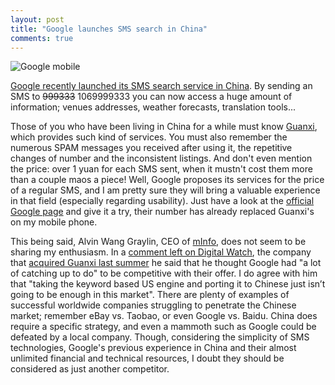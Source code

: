 ```yaml
---
layout: post
title: "Google launches SMS search in China"
comments: true
---
```


![Google mobile](/files/google_mobile.png)

[Google recently launched its SMS search service in China](http://tech.sina.com.cn/i/2007-11-20/11141862268.shtml). By sending an SMS to <strike>999333</strike> 1069999333 you can now access a huge amount of information; venues addresses, weather forecasts, translation tools...

Those of you who have been living in China for a while must know [Guanxi](http://www.mguanxi.com/), which provides such kind of services. You must also remember the numerous SPAM messages you received after using it, the repetitive changes of number and the inconsistent listings. And don't even mention the price: over 1 yuan for each SMS sent, when it mustn't cost them more than a couple maos a piece! Well, Google proposes its services for the price of a regular SMS, and I am pretty sure they will bring a valuable experience in that field (especially regarding usability). Just have a look at the [official Google page](http://www.google.cn/mobile/sms/) and give it a try, their number has already replaced Guanxi's on my mobile phone.

This being said, Alvin Wang Graylin, CEO of [mInfo](http://www.minfo.com/), does not seem to be sharing my enthusiasm. In a [comment left on Digital Watch](http://digitalwatch.ogilvy.com.cn/en/?p=163#comment-2293), the company that [acquired Guanxi last summer](http://goliath.ecnext.com/coms2/gi_0199-6629512/mInfo-Acquires-Guanxi-SMS-to.html) he said that he thought Google had "a lot of catching up to do" to be competitive with their offer. I do agree with him that "taking the keyword based US engine and porting it to Chinese just isn’t going to be enough in this market". There are plenty of examples of successful worldwide companies struggling to penetrate the Chinese market; remember eBay vs. Taobao, or even Google vs. Baidu. China does require a specific strategy, and even a mammoth such as Google could be defeated by a local company. Though, considering the simplicity of SMS technologies, Google's previous experience in China and their almost unlimited financial and technical resources, I doubt they should be considered as just another competitor.
